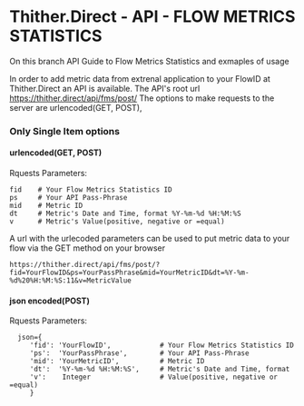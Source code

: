 # Thither.Direct - API - FLOW METRICS STATISTICS 
On this branch API Guide to Flow Metrics Statistics and exmaples of usage 

In order to add metric data from extrenal application to your FlowID at Thither.Direct an API is available.
The API's root url https://thither.direct/api/fms/post/
The options to make requests to the server are urlencoded(GET, POST), 

### Only Single Item options

#### urlencoded(GET, POST) 
  
  Rquests Parameters:

    fid    # Your Flow Metrics Statistics ID
    ps     # Your API Pass-Phrase
    mid    # Metric ID
    dt     # Metric's Date and Time, format %Y-%m-%d %H:%M:%S
    v      # Metric's Value(positive, negative or =equal)
    
A url with the urlecoded parameters can be used to put metric data to your flow via the GET method on your browser

    https://thither.direct/api/fms/post/?fid=YourFlowID&ps=YourPassPhrase&mid=YourMetricID&dt=%Y-%m-%d%20%H:%M:%S:11&v=MetricValue

#### json encoded(POST) 
  
  Rquests Parameters:
  
      json={
         'fid': 'YourFlowID',            # Your Flow Metrics Statistics ID
         'ps':  'YourPassPhrase',        # Your API Pass-Phrase
         'mid': 'YourMetricID',          # Metric ID
         'dt':  '%Y-%m-%d %H:%M:%S',     # Metric's Date and Time, format 
         'v':    Integer                 # Value(positive, negative or =equal)
         }
    
